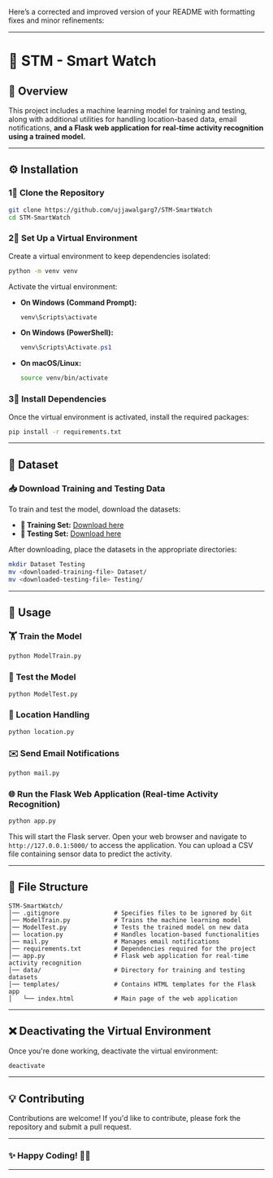 Here’s a corrected and improved version of your README with formatting fixes and minor refinements:  

---

# 🚀 STM - Smart Watch  

## 📌 Overview  
This project includes a machine learning model for training and testing, along with additional utilities for handling location-based data, email notifications, **and a Flask web application for real-time activity recognition using a trained model.**  

---

## ⚙️ Installation  

### 1⃣ Clone the Repository  
```bash
git clone https://github.com/ujjawalgarg7/STM-SmartWatch
cd STM-SmartWatch
```

### 2⃣ Set Up a Virtual Environment  
Create a virtual environment to keep dependencies isolated:  
```bash
python -m venv venv
```

Activate the virtual environment:  

- **On Windows (Command Prompt):**  
  ```cmd
  venv\Scripts\activate
  ```
- **On Windows (PowerShell):**  
  ```powershell
  venv\Scripts\Activate.ps1
  ```
- **On macOS/Linux:**  
  ```bash
  source venv/bin/activate
  ```

### 3⃣ Install Dependencies  
Once the virtual environment is activated, install the required packages:  
```bash
pip install -r requirements.txt
```

---

## 📂 Dataset  

### 📥 Download Training and Testing Data  
To train and test the model, download the datasets:  

- **📂 Training Set:** [Download here](https://drive.google.com/drive/folders/1zgQ8bCxi7Vu5CAe5nLPFCIIYGHEF8mKz?usp=drive_link)  
- **📂 Testing Set:** [Download here](https://drive.google.com/drive/folders/1GNyrwcUovqKaJI0rAvbtFfeQXYgGqHde?usp=drive_link)  

After downloading, place the datasets in the appropriate directories:  

```bash
mkdir Dataset Testing
mv <downloaded-training-file> Dataset/
mv <downloaded-testing-file> Testing/
```

---

## 🚀 Usage  

### 🏋️ Train the Model  
```bash
python ModelTrain.py
```

### 🧪 Test the Model  
```bash
python ModelTest.py
```

### 📍 Location Handling  
```bash
python location.py
```

### ✉️ Send Email Notifications  
```bash
python mail.py
```

### 🌐 Run the Flask Web Application (Real-time Activity Recognition)  
```bash
python app.py
```
This will start the Flask server. Open your web browser and navigate to `http://127.0.0.1:5000/` to access the application. You can upload a CSV file containing sensor data to predict the activity.

---

## 📂 File Structure  

```
STM-SmartWatch/
│── .gitignore               # Specifies files to be ignored by Git
│── ModelTrain.py            # Trains the machine learning model
│── ModelTest.py             # Tests the trained model on new data
│── location.py              # Handles location-based functionalities
│── mail.py                  # Manages email notifications
│── requirements.txt         # Dependencies required for the project
│── app.py                   # Flask web application for real-time activity recognition
│── data/                    # Directory for training and testing datasets
│── templates/               # Contains HTML templates for the Flask app
│   └── index.html           # Main page of the web application
```

---

## ❌ Deactivating the Virtual Environment  
Once you're done working, deactivate the virtual environment:  
```bash
deactivate
```

---

## 💡 Contributing  
Contributions are welcome! If you'd like to contribute, please fork the repository and submit a pull request.  

---

### ✨ Happy Coding! 🚀🔥  

---
